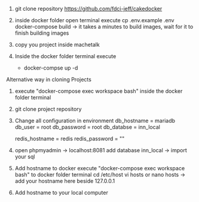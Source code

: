 
1. git clone repository  https://github.com/fdci-jeff/cakedocker

2. inside docker folder open terminal execute
    cp .env.example .env
    docker-compose build -> it takes a minutes to build images, wait for it to finish building images

3. copy you project inside machetalk

4. Inside the docker folder terminal execute
    - docker-compse up -d 

Alternative way in cloning Projects 
1. execute "docker-compose exec workspace bash" inside the docker folder terminal
2. git clone project repository 

5. Change all configuration in environment 
    db_hostname = mariadb
    db_user = root
    db_password = root
    db_databse = inn_local

    redis_hostname = redis
    redis_password = ""

6. open phpmyadmin -> localhost:8081
    add database inn_local -> import your sql 

7. Add hostname to docker execute "docker-compose exec workspace bash" to docker folder terminal
    cd /etc/host
    vi hosts or nano hosts -> add your hostname here beside 127.0.0.1 

8. Add hostname to your local computer 


